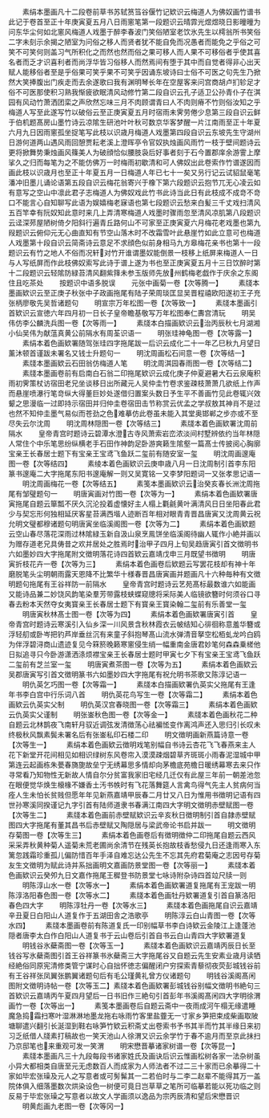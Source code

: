 <!-- { "loadSidebar": true } -->
　　素绢本墨画凡十二段卷前草书苏轼筼筜谷偃竹记欵识云梅道人为佛奴画竹谱书此记于卷首至正十年庚寅夏五月八日雨窻笔第一段题识云晴霏光煜煜晓日影曈曈为问东华尘何如北窻风梅道人戏墨于醉李春波门笑俗陋室老饮氷先生以樗翁所书笑俗二字未刻示余揭之陋室为问俗之移人而贤者犹不能自免而况愚者而能免之乎俗之可笑不可笑何则盖习气所积化之而然也然而俗之果可移人而人果不可移俗者乎使其喜名者而乏才识喜利者而尚浮华皆习俗移人而然焉间有堕于其中而自觉者得非心出天赋人能移俗者至是乎俗果可笑乎果不可笑乎因诵东坡诗曰士俗不可医之句先生乃掀然大笑捧腹出门疾走而去余遂歌曰我有渊明琴长年在空屋客来问宫商胡卢扪轸足才俗不可医那使积习熟我惭疲欲眠清风动修竹第二段自识云孔子适卫公孙青仆子在淇园有风动竹萧洒团栾之声欣然忘味三月不肉顾谓青曰人不肉则瘠不竹则俗汝知之乎梅道人写至此遂写竹以破俗云至正庚寅夏五月时宿雨未霁劳倦少息第三段自识云鲜于伯机题髙房山墨竹诗云凉隂生研池叶叶秋可数京华客梦醒一片江南雨至正十年夏六月九日因雨窻孤坐捉笔写此枝以识歳月梅道人戏墨第四段自识云东坡先生守湖州日游何道两山遇风雨回憩贾耘老溪上澄晖亭令官奴执烛画风雨竹一枝于壁间题诗云更将掀舞势秉烛画风篠美人为破顔恰似腰肢袅后好事者刻于石今置郡庠余游霅上摩挲久之归而每笔为之不能仿佛万一时梅雨初歇清和可人佛奴出此卷索作竹谱遂因而画此枝以识歳月也至正十年夏五月一日梅道人年已七十一矣又叧行记云试貂鼠毫笔潘冲旧墨儿诵论语第五段自识云梅花翁寄兴于橡下第六段题识云抱节兀无心凌云如有意写之空山中凛此君子志梅道人为佛奴戏此竹书此诗当此日有此枝成不成竒不竒口不能言心自知聊写此语为娱嬉梅老寐语也第七段题识云愁来白髪三千丈戏扫清风五百竿幸有阮奴知此意时来几上弄清寒梅道人戏墨时骤雨忽至清风凉肌第八段题识云迳深茒屋陋树倚夕阳斜行遍青丘路何山不可家至正庚寅夏六月梅花老戏墨也第九叚题识云俯仰元无心曲直知有节空山落木时不改霜雪叶此悬崖竹如此立意可也梅道人戏墨第十段自识云简斋诗云意足不求顔色似前身相马九方皋梅花亲书也第十一段题识云有竹之地人不俗而况轩对竹开谁谓墨奴能倒景一枝移上纸屏来梅道人一日与人写纸屏而作此枝佛奴索写此诗于谱上遂为书也至正庚寅夏五月十三日饮醉时第十二段题识云轻隂防緑苔清风翻紫箨未参玉版师先放州鹤梅老戯作于庆余之东阁住且吃茶处
　　按题识中语多脱误
　　元张中画菊一卷【次等腾一】
　　素牋本墨画欵识云至正庚子秋张中子政画拖尾有陆子荣周琰匡显吴晋程禧欧阳遂初王子充张柄廖敬先吴哲诸题句
　　明宣宗万年松图一卷【次等致一】
　　素牋本墨画引首欵识云宣徳六年四月初一日长子皇帝瞻基敬写万年松图奉仁夀宫清玩
　　明吴伟仿李公麟洗兵图一卷【次等雨一】
　　素牋本白描画欵识云治丙辰秋七月湖湘小仙吴伟为献蕰真黄公前隔水有周荃识语一
　　明张珪神龟图一卷【次等露一】
　　素绢本着色画欵署随驾张珪四字拖尾跋一后识云成化二十一年乙巳秋九月望日薰沐顿首谨跋未署名又钱士升题句一
　　明沈周画松石间意一卷【次等结一】
　　素牋本墨画欵云石田翁仿梅道人笔
　　明沈周淇园春雨图一卷【次等结二】
　　素牋本墨画卷前有启南白石翁二印拖尾欵识云成化庚子仲夏避暑大石云泉庵积雨初霁策杖访宿田老兄坐谈移日出所藏元人吴仲圭竹卷求鉴疎枝萧萧几欲纸上作声而悬崖喷瀑行笔竒纵大得董巨妙处遂借归置案头数日予生平不善画竹见此卷辄兴效颦之思漫临一过即持示宿田并归仲圭卷宿田击节称赏云优孟之学叔敖其神肖不是过也然不知仲圭墨气易似而苍劲之色难摹仿此卷虽未能入其堂奥邯郸之步亦或不至尽失云尔沈周
　　明沈周林隠图一卷【次等结三】
　　素牋本着色画欵署沈周前隔水
　　皇帝青宫时题诗云碧潭水澄古寺风萧索岩峦浓淡间村墅辨依约当年林隠人常住个中乐笔思纷纵横老手石田作神韵足卧游爽籁生隂壑一篇髙士传披阅心胸廓宝亲王长春居士题下有宝亲王宝鸢飞鱼跃二玺前有随安室一玺
　　明沈周画邃庵图一卷【次等结四】
　　素绫本着色画欵识云庚申歳八月一日沈周制引首李东阳篆书邃庵二大字拖尾东阳书邃庵解一则又吴寛铭一又李梦阳题词一又张孝思记语一
　　明沈周画梅花一卷【次等结五】
　　素笺本墨画欵识云治癸亥春长洲沈周拖尾有邹璧题句一
　　明唐寅画对竹图一卷【次等为一】
　　素绢本着色画欵署唐寅拖尾自题云箪瓢不厌久沉沦投着虚懐好主人榻上氍毹黄叶满清风日日坐阳春此君少与契忘形何独相延厌客星苔满西堦人迹断百年相对眼青青晋昌唐寅又沈周黄云祝允明文璧都穆诸题句明唐寅坐临溪阁图一卷【次等为二】
　　素绢本着色画欵题云空山春尽落花深雨过林隂緑玉新自汲山泉烹鳯饼坐临溪阁待幽人辄作小絶并画以为赠存道老兄具俦昔之欢并居处之胜焉时治甲子四月上旬吴趋唐寅引首文徴明书六如墨妙四大字拖尾附文徴明落花诗四首欵云嘉靖戊申三月既望书徴明
　　明唐寅折枝花卉一卷【次等为三】
　　素绢本着色画卷后欵题云写罢花枝却有神十年磨脱笔头尘明朝雨露天恩降不比繁华十様春晋昌唐寅画并题画凡十六种毎种有文徴明题句拖尾有王谷祥防一前隔水
　　皇帝青宫时题诗云艺苑髙标最数谁六如能画又能诗品兼二妙饶风韵笔染羣芳带露枝蛱蝶窥牕将采际美人临镜欲簪时何须谷口寻春去粉本天然夺女夷寳亲王长春居士题下有寳亲王寳染翰二玺前有乐善堂一玺
　　明唐寅秋林髙士图一卷【次等为四】
　　素绢本着色画欵署唐寅引首
　　皇帝青宫时题诗云寒溪引入仙乡深一川风景含秋林霞衣云帔结知心徘徊称意羞华簪或浮轻舠或卧岑把钓芦岸垂丝沉有来童子斜抱琴髙山流水弹清音拏空松栢虬龙吟白鸥为伴浮碧浔商山遗迹复见今箖箊晚籁寒窻侵生绡一幅重南金唐君妙笔何森森乗槎他日拟追寻只今卧游潇洒涤烦襟宝亲王长春居士题时甲寅七夕下有宝亲王宝鸢飞鱼跃二玺前有芝兰室一玺
　　明唐寅煮茶图一卷【次等为五】
　　素绢本着色画欵云吴郡唐寅写引首文徴明篆书六如墨妙四大字拖尾有祝允明书茶歌又陈淳记语一
　　明仇英乞巧图一卷【次等霜一】
　　素牋本白描画欵署仇英实父拖尾有王逢年书李白宫中行乐词八首
　　明仇英花鸟写生一卷【次等霜二】
　　素绢本着色画欵云仇英实父制
　　明仇英汉宫春晓图一卷【次等霜三】
　　素绢本着色画欵云仇英实父谨制
　　明张崟秋色图一卷【次等金一】
　　素牋本着色画秋花二种自题云北林鹊夜飞南轩月驭近调弦发清徴荡心祛褊恡变作离鸿声还入思归引长叹未终极秋风飘素鬓未署名后有张崟私印石楼二印
　　明文徴明画新燕篇诗意一卷【次等生一】
　　素绢本着色画欵云徴明戏笔别幅自书诗云杏花飞飞春燕来主人花下新堂开花间相见如相识绿树东风卷帘入漠漠疎烟碧草齐斑斑小雨春泥湿城中甲第连云起画栋朱甍春旖旎故垒宁无绣幕思多情却向茅檐底苑檐日暖绣幕寒去来只作寻常看乃知物性无新故人情自尔分贫富我家旧宅经几迁仅有此屋三年前一朝差池忽在眼便觉华焕生榱椽不嫌香土汚书帙时有飞花落舞筵人言禽鸟得气先主人贫病何当痊人生未怕长贫贱但愿年年见新燕嘉靖甲辰春二月廿又八日为惟用书徴明记语有四世孙寒溪同揆谨记九字引首有陆师道隶书春满江南四大字明文徴明赤壁赋图一卷【次等生二】
　　素牋本着色画前赤壁赋欵识云辛亥秋日徴明制引首自隷赤壁赋图四大字拖尾有董其昌书后赤壁赋又陶隠居与梁武帝论书启并跋一
　　明文徴明存菊图一卷【次等生三】
　　素绢本着色画卷后有徴明徴仲二印拖尾自题云西风采采弄秋黄种菊人遥菊未荒老圃尚余清节在残英长抱故枝香愁侵九日还逢雨寒入东篱忽践霜珍重孤儿偏防惜百年手泽自难忘达公先生不忘其先府君菊庵之志因号存菊友生文徴明为赋此诗并系拙画明文嘉画防景堂图一卷【次等丽一】
　　素牋本着色画欵识云癸夘九日文嘉作拖尾王穉登书防景堂七咏诗附杂诗四首竝尺牍一则
　　明陈淳山水一卷【次等水一】
　　素绢本着色画欵署道复拖尾有王宠跋一明陈淳洛阳春色图一卷【次等水二】
　　素牋本着色画牡丹欵署道复引首自篆洛阳春色四大字
　　明陈淳牡丹一卷【次等水三】
　　素牋本着色画拖尾自识云嘉靖辛丑夏日白阳山人道复作于五湖田舎之浩歌亭
　　明陈淳云白山青图一卷【次等水四】
　　素牋本墨画卷前有陈道复氏一印别幅草书李白诗欵云金陵江上逢蓬池隠者唐李太白作白阳山人道复书于云山卷后引首自书云白山青四大字欵署道复
　　明钱谷氷蘗斋图一卷【次等玉一】
　　素牋本着色画欵识云嘉靖丙辰日长至钱谷写氷蘗斋图引首王谷祥篆书氷蘗斋三大字拖尾谷又自题云先生安素业歳月读牺经絶俗同原宪清修类管宁谋时心自拙怀徳志偏醒闭户穷探索青藜彻夜荧彭城钱谷前有王谷祥张凤翼张鹏翼诸题句后有毛公瑾黄礼曾方仪诸题句
　　明钱谷溪阁髙闲图附文徴明诗帖一卷【次等玉二】素牋本着色画欵署彭城钱谷别幅文徴明书絶句三首欵识云嘉靖丙午夏四月望后一日书旧作三絶句引首彭年书溪阁髙闲四大字明徐渭画竹一卷【次等出一】
　　素笺本墨画卷后自题云斋中一夜雨成河午榻无缘遣睡魔急捣霜扫寒叶湿淋淋地墨龙拖右咏雨竹客里盐虀无一寸家乡笋把束成柴画取陂塘聊遣兴翻引长涎湿到鞋右咏笋竹欵云积斋丈出卷索书予书其半而竹其半缘日来初习乏纸借人牋素打稿故也一笑天池山人徐渭又识云余学竹于春不逾月而至京此抺扫乃京邸笔也来重观可发一笑渭
　　明宋懋晋摹诸家树谱一卷【次等昆一】
　　素牋本墨画凡三十九段每段书诸家姓氏及画诀后识云惟画松树各家一法杂树虽小异大都相类自唐至元无虑数百人而成家为人师法者不过二三十家而已余摹得二十家如毕宏张璪及元人之写意者或可髣髴其一二若伯时与二李二赵辈不能得其万一盖院体俱入细落墨数次烘染设色一树便可竟日岂草草之笔所可临摹若能以死功临之则反易于毕宏张璪之写意者以故文人学画须以逸品为宗丙辰清和望后宋懋晋识
　　明黄彪画九老图一卷【次等冈一】
